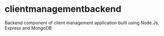 # clientmanagementbackend
Backend component of client management application built using Node.Js, Express and MongoDB
